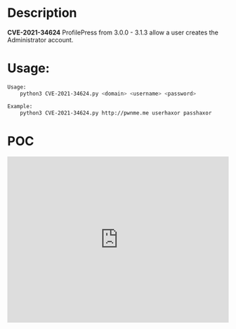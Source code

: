 # Description
**CVE-2021-34624**
ProfilePress from 3.0.0 - 3.1.3 allow a user creates the Administrator account.

# Usage:
```bash
Usage:
    python3 CVE-2021-34624.py <domain> <username> <password>

Example:
    python3 CVE-2021-34624.py http://pwnme.me userhaxor passhaxor
```
# POC

<div style="padding:75% 0 0 0;position:relative;"><iframe src="https://player.vimeo.com/video/636025647?h=c44d2fb620&amp;badge=0&amp;autopause=0&amp;player_id=0&amp;app_id=58479" frameborder="0" allow="autoplay; fullscreen; picture-in-picture" allowfullscreen style="position:absolute;top:0;left:0;width:100%;height:100%;" title="CVE-2021-34624-2021-10-19_02.14.55.mp4"></iframe></div><script src="https://player.vimeo.com/api/player.js"></script>